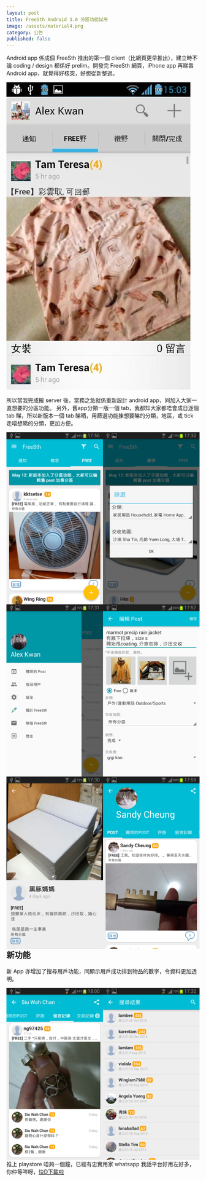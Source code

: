 ```yaml
---
layout: post
title: FreeSth Android 3.0 分區功能試用
image: /assets/material4.png
category: 公告
published: false
---
```


Android app 係成個 FreeSth 推出的第一個 client（比網頁更早推出），建立時不論 coding / design 都係好 prelim。開發完 FreeSth 網頁，iPhone app 再睇番Android app，就覺得好核突，好想從新整過。

![alt text](/assets/old.png "FreeSth (FreeSomething) Old Design")

所以當我完成搬 server 後，當務之急就係重新設計 android app，同加入大家一直想要的分區功能。
另外，舊app分類一版一個 tab，我都知大家都唔會成日逐個 tab 睇，所以新版本一個 tab 睇晒，用篩選功能㨂想要睇的分類，地區，或 tick 走唔想睇的分類，更加方便。

<img src="/assets/material1.png" alt="FreeSth (FreeSomething) Material Design" style="float:left;width:50%"/>
<img src="/assets/material7.png" alt="FreeSth (FreeSomething) Material Design" style="float:left;width:50%"/>
<img src="/assets/material2.png" alt="FreeSth (FreeSomething) Material Design" style="float:left;width:50%"/>
<img src="/assets/material3.png" alt="FreeSth (FreeSomething) Material Design" style="float:left;width:50%"/>
<img src="/assets/material4.png" alt="FreeSth (FreeSomething) Material Design" style="float:left;width:50%"/>
<img src="/assets/material5.png" alt="FreeSth (FreeSomething) Material Design" style="float:left;width:50%"/>


## 新功能

新 App 亦增加了搜尋用戶功能，同顯示用戶成功排到物品的數字，令資料更加透明。

<img src="/assets/material6.png" alt="FreeSth (FreeSomething) Material Design" style="float:left;width:50%"/>
<img src="/assets/material8.png" alt="FreeSth (FreeSomething) Material Design" style="float:left;width:50%"/>

推上 playstore 唔夠一個鐘，已經有忠實用家 whatsapp 我話平台好用左好多，你仲等咩呀，[快D下載啦](http://www.freesth.com/app.html/)